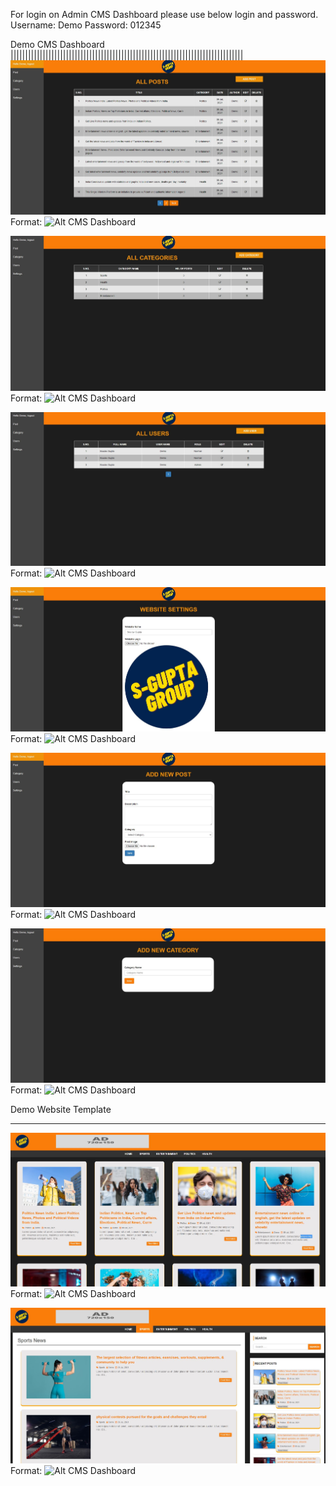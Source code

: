 For login on Admin CMS Dashboard please use below login and password.
Username: Demo
Password: 012345

Demo CMS Dashboard
||||||||||||||||||||||||||||||||||||||||||||||||||||||||||||||||||||||||||||||||
![souravwebmart](/images/blog3.JPG)
Format: ![Alt CMS Dashboard](https://souravwebart.tech/)

![souravwebmart](/images/blog4.JPG)
Format: ![Alt CMS Dashboard](https://souravwebart.tech/)

![souravwebmart](/images/blog5.JPG)
Format: ![Alt CMS Dashboard](https://souravwebart.tech/)

![souravwebmart](/images/blog6.JPG)
Format: ![Alt CMS Dashboard](https://souravwebart.tech/)


![souravwebmart](/images/blog7.JPG)
Format: ![Alt CMS Dashboard](https://souravwebart.tech/)


![souravwebmart](/images/blog8.JPG)
Format: ![Alt CMS Dashboard](https://souravwebart.tech/)


Demo  Website Template
***********************************************************************

![souravwebmart](/images/blog1.JPG)
Format: ![Alt CMS Dashboard](https://souravwebart.tech/)

![souravwebmart](/images/blog2.JPG)
Format: ![Alt CMS Dashboard](https://souravwebart.tech/)